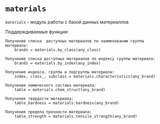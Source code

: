 # `materials`

`materials` - модуль работы с базой данных материаллов

Поддерждиваемые функции:
	
	Получение списка  доступных материалов по наименованию группы материала:
		brands = materials.by_class(any_class)
	
	Получение списка доступных материалов по индексу группы материала:
		brands = materials.by_index(any_index)

	Получение индекса, группы и подгруппы материала:
		index, class_, subclass = materials.characteristics(any_brand)

	Получение химического состава материала:
		table = materials.chem_struct(any_brand)

	Получение твердости материала:
		table_hardness = materials.hardness(any_brand)

	Получение предела прочности материала:
		table_strength = materials.tensile_strength(any_brand)
	
